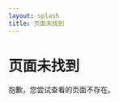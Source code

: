 ```yaml
---
layout: splash
title: 页面未找到
---
```


<!----{{ '>' }}{% capture section %}{{ '<' }}!---->

# 页面未找到

抱歉，您尝试查看的页面不存在。

<!----{{ '>' }}{% endcapture %}<div class="notice--danger">{{ section | markdownify }}</div>{{ '<' }}!---->
